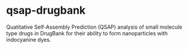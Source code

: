 # qsap-drugbank
Quatitative Self-Assembly Prediction (QSAP) analysis of small molecule type drugs in DrugBank for their ability to form nanoparticles with indocyanine dyes. 
